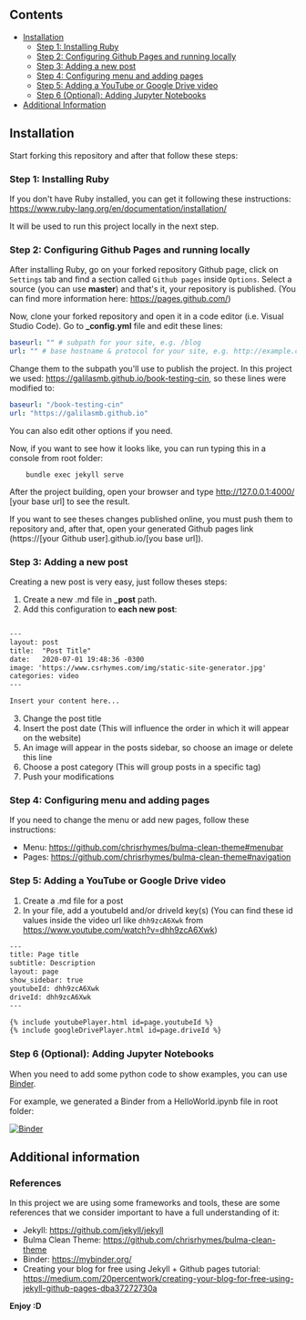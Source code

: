 ## Contents

- [Installation](#installation)
  - [Step 1: Installing Ruby](#step-1-installing-ruby)
  - [Step 2: Configuring Github Pages and running locally](#step-2-configuring-github-pages-and-running-locally)
  - [Step 3: Adding a new post](#step-3-adding-a-new-post)
  - [Step 4: Configuring menu and adding pages](#step-4-configuring-menu-and-adding-pages)
  - [Step 5: Adding a YouTube or Google Drive video](#step-5-adding-a-youtube-or-google-drive-video)
  - [Step 6 (Optional): Adding Jupyter Notebooks](#step-6-optional-adding-jupyter-notebooks)
- [Additional Information](#additional-information)

## Installation

Start forking this repository and after that follow these steps:

### Step 1: Installing Ruby

If you don't have Ruby installed, you can get it following these instructions: https://www.ruby-lang.org/en/documentation/installation/

It will be used to run this project locally in the next step.

### Step 2: Configuring Github Pages and running locally

After installing Ruby, go on your forked repository Github page, click on `Settings` tab and find a section called `Github pages` inside `Options`. Select a source (you can use **master**) and that's it, your repository is published. (You can find more information here: https://pages.github.com/)

Now, clone your forked repository and open it in a code editor (i.e. Visual Studio Code). Go to **\_config.yml** file and edit these lines:

```yaml
baseurl: "" # subpath for your site, e.g. /blog
url: "" # base hostname & protocol for your site, e.g. http://example.com
```

Change them to the subpath you'll use to publish the project. In this project we used: https://galilasmb.github.io/book-testing-cin, so these lines were modified to:

```yaml
baseurl: "/book-testing-cin"
url: "https://galilasmb.github.io"
```

You can also edit other options if you need.

Now, if you want to see how it looks like, you can run typing this in a console from root folder:

```
    bundle exec jekyll serve
```

After the project building, open your browser and type http://127.0.0.1:4000/ [your base url] to see the result.

If you want to see theses changes published online, you must push them to repository and, after that, open your generated Github pages link (https://[your Github user].github.io/[you base url]).

### Step 3: Adding a new post

Creating a new post is very easy, just follow theses steps:

1. Create a new .md file in **\_post** path.
2. Add this configuration to **each new post**:

```xml

---
layout: post
title:  "Post Title"
date:   2020-07-01 19:48:36 -0300
image: 'https://www.csrhymes.com/img/static-site-generator.jpg'
categories: video
---

Insert your content here...

```

3. Change the post title
4. Insert the post date (This will influence the order in which it will appear on the website)
5. An image will appear in the posts sidebar, so choose an image or delete this line
6. Choose a post category (This will group posts in a specific tag)
7. Push your modifications

### Step 4: Configuring menu and adding pages

If you need to change the menu or add new pages, follow these instructions:

- Menu: https://github.com/chrisrhymes/bulma-clean-theme#menubar
- Pages: https://github.com/chrisrhymes/bulma-clean-theme#navigation

### Step 5: Adding a YouTube or Google Drive video

1. Create a .md file for a post
2. In your file, add a youtubeId and/or driveId key(s) (You can find these id values inside the video url like `dhh9zcA6Xwk` from https://www.youtube.com/watch?v=dhh9zcA6Xwk)

```xml
---
title: Page title
subtitle: Description
layout: page
show_sidebar: true
youtubeId: dhh9zcA6Xwk
driveId: dhh9zcA6Xwk
---

{% include youtubePlayer.html id=page.youtubeId %}
{% include googleDrivePlayer.html id=page.driveId %}

```

### Step 6 (Optional): Adding Jupyter Notebooks

When you need to add some python code to show examples, you can use [Binder](https://mybinder.org/).

For example, we generated a Binder from a HelloWorld.ipynb file in root folder:

[![Binder](https://mybinder.org/badge_logo.svg)](https://mybinder.org/v2/gh/galilasmb/book-testing-cin/master?filepath=HelloWorld.ipynb)

## Additional information

### References

In this project we are using some frameworks and tools, these are some references that we consider important to have a full understanding of it:

- Jekyll: https://github.com/jekyll/jekyll
- Bulma Clean Theme: https://github.com/chrisrhymes/bulma-clean-theme
- Binder: https://mybinder.org/
- Creating your blog for free using Jekyll + Github pages tutorial: https://medium.com/20percentwork/creating-your-blog-for-free-using-jekyll-github-pages-dba37272730a

**Enjoy :D**
